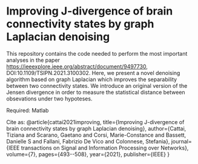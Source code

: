 # Improving J-divergence of brain connectivity states by graph Laplacian denoising

This repository contains the code needed to perform the most important analyses in the paper https://ieeexplore.ieee.org/abstract/document/9497730, DOI:10.1109/TSIPN.2021.3100302.
Here, we present a novel denoising algorithm based on graph Laplacian which improves the separability between two connectivity states. We introduce an original version of the Jensen divergence in order to measure the statistical distance between obsevations under two hypoteses.

Required:
Matlab

Cite as:
@article{cattai2021improving,
  title={Improving J-divergence of brain connectivity states by graph Laplacian denoising},
  author={Cattai, Tiziana and Scarano, Gaetano and Corsi, Marie-Constance and Bassett, Danielle S and Fallani, Fabrizio De Vico and Colonnese, Stefania},
  journal={IEEE transactions on Signal and Information Processing over Networks},
  volume={7},
  pages={493--508},
  year={2021},
  publisher={IEEE}
}
